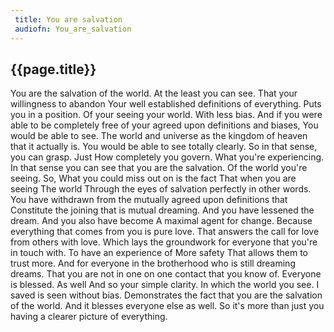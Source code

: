 ```yaml
---
 title: You are salvation
 audiofn: You_are_salvation
---
```


## {{page.title}}

You are the salvation of the world. At the least you can see. That your
willingness to abandon Your well established definitions of everything.
Puts you in a position. Of your seeing your world. With less bias. And
if you were able to be completely free of your agreed upon definitions
and biases, You would be able to see. The world and universe as the
kingdom of heaven that it actually is. You would be able to see totally
clearly. So in that sense, you can grasp. Just How completely you
govern. What you're experiencing. In that sense you can see that you are
the salvation. Of the world you're seeing. So, What you could miss out
on is the fact That when you are seeing The world Through the eyes of
salvation perfectly in other words. You have withdrawn from the mutually
agreed upon definitions that Constitute the joining that is mutual
dreaming. And you have lessened the dream. And you also have become A
maximal agent for change. Because everything that comes from you is pure
love. That answers the call for love from others with love. Which lays
the groundwork for everyone that you're in touch with. To have an
experience of More safety That allows them to trust more. And for
everyone in the brotherhood who is still dreaming dreams. That you are
not in one on one contact that you know of. Everyone is blessed. As well
And so your simple clarity. In which the world you see. I saved is seen
without bias. Demonstrates the fact that you are the salvation of the
world. And it blesses everyone else as well. So it's more than just you
having a clearer picture of everything.

